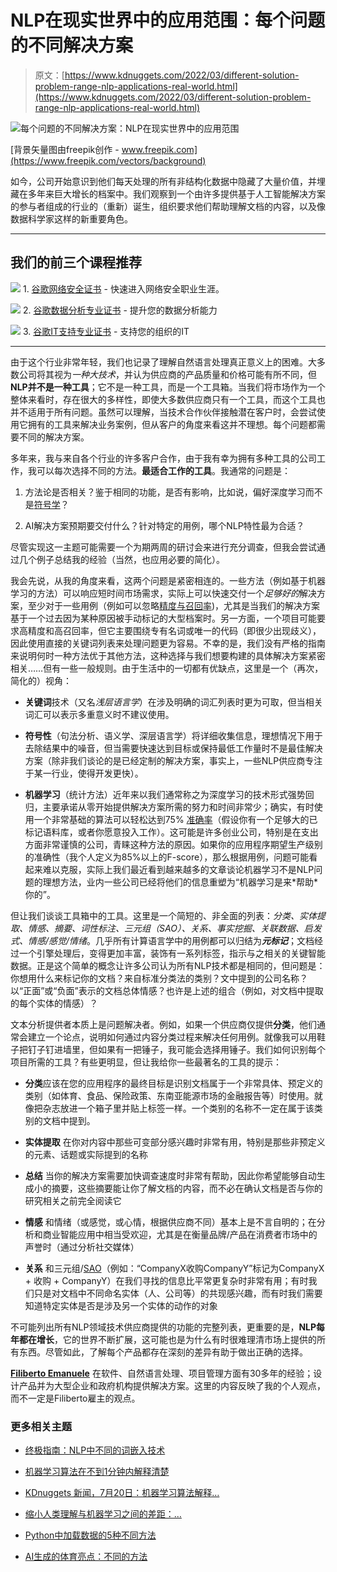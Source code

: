 # NLP在现实世界中的应用范围：每个问题的不同解决方案

> 原文：[https://www.kdnuggets.com/2022/03/different-solution-problem-range-nlp-applications-real-world.html](https://www.kdnuggets.com/2022/03/different-solution-problem-range-nlp-applications-real-world.html)

![每个问题的不同解决方案：NLP在现实世界中的应用范围](../Images/d2f54a49187129b36a47a78a1f6d48ea.png)

[背景矢量图由freepik创作 - www.freepik.com](https://www.freepik.com/vectors/background)

如今，公司开始意识到他们每天处理的所有非结构化数据中隐藏了大量价值，并埋藏在多年来巨大增长的档案中。我们观察到一个由许多提供基于人工智能解决方案的参与者组成的行业的（重新）诞生，组织要求他们帮助理解文档的内容，以及像数据科学家这样的新重要角色。

* * *

## 我们的前三个课程推荐

![](../Images/0244c01ba9267c002ef39d4907e0b8fb.png) 1\. [谷歌网络安全证书](https://www.kdnuggets.com/google-cybersecurity) - 快速进入网络安全职业生涯。

![](../Images/e225c49c3c91745821c8c0368bf04711.png) 2\. [谷歌数据分析专业证书](https://www.kdnuggets.com/google-data-analytics) - 提升您的数据分析能力

![](../Images/0244c01ba9267c002ef39d4907e0b8fb.png) 3\. [谷歌IT支持专业证书](https://www.kdnuggets.com/google-itsupport) - 支持您的组织的IT

* * *

由于这个行业非常年轻，我们也记录了理解自然语言处理真正意义上的困难。大多数公司将其视为*一种大技术*，并认为供应商的产品质量和价格可能有所不同，但**NLP并不是一种工具**；它不是一种工具，而是一个工具箱。当我们将市场作为一个整体来看时，存在很大的多样性，即使大多数供应商只有一个工具，而这个工具也并不适用于所有问题。虽然可以理解，当技术合作伙伴接触潜在客户时，会尝试使用它拥有的工具来解决业务案例，但从客户的角度来看这并不理想。每个问题都需要不同的解决方案。

多年来，我与来自各个行业的许多客户合作，由于我有幸为拥有多种工具的公司工作，我可以每次选择不同的方法。**最适合工作的工具**。我通常的问题是：

1.  方法论是否相关？鉴于相同的功能，是否有影响，比如说，偏好深度学习而不是[符号学](https://community.expert.ai/articles-showcase-56/a-quick-word-on-hybrid-ai-in-natural-language-processing-the-new-approach-to-machine-learning-applied-to-text-analysis-197?)？

1.  AI解决方案预期要交付什么？针对特定的用例，哪个NLP特性最为合适？

尽管实现这一主题可能需要一个为期两周的研讨会来进行充分调查，但我会尝试通过几个例子总结我的经验（当然，也应用必要的简化）。

我会先说，从我的角度来看，这两个问题是紧密相连的。一些方法（例如基于机器学习的方法）可以响应短时间市场需求，实际上可以快速交付一个*足够好的*解决方案，至少对于一些用例（例如可以忽略[精度与召回率](https://community.expert.ai/articles-showcase-56/precision-and-recall-f-score-and-accuracy-measuring-nlp-performance-191?))，尤其是当我们的解决方案基于一个过去因为某种原因被手动标记的大型档案时。另一方面，一个项目可能要求高精度和高召回率，但它主要围绕专有名词或唯一的代码（即很少出现歧义），因此使用直接的关键词列表来处理问题更为容易。不幸的是，我们没有严格的指南来说明何时一种方法优于其他方法，这种选择与我们想要构建的具体解决方案紧密相关……但有一些一般规则。由于生活中的一切都有优缺点，这里是一个（再次，简化的）视角：

+   **关键词**技术（又名*浅层语言学*）在涉及明确的词汇列表时更为可取，但当相关词汇可以表示多重意义时不建议使用。

+   **符号性**（句法分析、语义学、深层语言学）将详细收集信息，理想情况下用于去除结果中的噪音，但当需要快速达到目标或保持最低工作量时不是最佳解决方案（除非我们谈论的是已经定制的解决方案，事实上，一些NLP供应商专注于某一行业，使得开发更快）。

+   **机器学习**（统计方法）近年来以我们通常称之为深度学习的技术形式强势回归，主要承诺从零开始提供解决方案所需的努力和时间非常少；确实，有时使用一个非常基础的算法可以轻松达到75% [准确率](https://community.expert.ai/articles-showcase-56/precision-and-recall-f-score-and-accuracy-measuring-nlp-performance-191?)（假设你有一个足够大的已标记语料库，或者你愿意投入工作）。这可能是许多创业公司，特别是在支出方面非常谨慎的公司，青睐这种方法的原因。如果你的应用程序期望生产级别的准确性（我个人定义为85%以上的F-score），那么根据用例，问题可能看起来难以克服，实际上我们最近看到越来越多的文章谈论机器学习不是NLP问题的理想方法，业内一些公司已经将他们的信息重塑为“机器学习是来*帮助*你的”。

但让我们谈谈工具箱中的工具。这里是一个简短的、非全面的列表：*分类、实体提取、情感、摘要、词性标注、三元组（SAO）、关系、事实挖掘、关联数据、启发式、情感/感觉/情绪*。几乎所有计算语言学中的用例都可以归结为***元标记***；文档经过一个引擎处理后，变得更加丰富，装饰有一系列标签，指示与之相关的关键智能数据。正是这个简单的概念让许多公司认为所有NLP技术都是相同的，但问题是：你想用什么来标记你的文档？来自标准分类法的类别？文中提到的公司名称？以“正面”或“负面”表示的文档总体情感？也许是上述的组合（例如，对文档中提取的每个实体的情感）？

文本分析提供者本质上是问题解决者。例如，如果一个供应商仅提供**分类**，他们通常会建立一个论点，说明如何通过内容分类过程来解决任何用例。就像我可以用鞋子把钉子钉进墙里，但如果有一把锤子，我可能会选择用锤子。我们如何识别每个项目所需的工具？有些更明显，但让我给你一些最著名的工具的提示：

+   **分类**应该在您的应用程序的最终目标是识别文档属于一个非常具体、预定义的类别（如体育、食品、保险政策、东南亚能源市场的金融报告等）时使用。就像把杂志放进一个箱子里并贴上标签一样。一个类别的名称不一定在属于该类别的文档中提到。

+   **实体提取** 在你对内容中那些可变部分感兴趣时非常有用，特别是那些非预定义的元素、话题或实际提到的名称

+   **总结** 当你的解决方案需要加快调查速度时非常有帮助，因此你希望能够自动生成小的摘要，这些摘要能让你了解文档的内容，而不必在确认文档是否与你的研究相关之前完全阅读它

+   **情感** 和情绪（或感觉，或心情，根据供应商不同）基本上是不言自明的；在分析和商业智能应用中相当受欢迎，尤其是在衡量品牌/产品在消费者市场中的声誉时（通过分析社交媒体）

+   **关系** 和三元组/[SAO](https://dzone.com/articles/nlp-features-that-are-criminally-overlooked)（例如：“CompanyX收购CompanyY”标记为CompanyX + 收购 + CompanyY）在我们寻找的信息比平常更复杂时非常有用；有时我们只是对文档中不同命名实体（人、公司等）的共现感兴趣，而有时我们需要知道特定实体是否是涉及另一个实体的动作的对象

不可能列出所有NLP领域技术供应商提供的功能的完整列表，更重要的是，**NLP每年都在增长**，它的世界不断扩展，这可能也是为什么有时很难理清市场上提供的所有东西。尽管如此，了解每个产品都存在深刻的差异有助于做出正确的选择。

**[Filiberto Emanuele](https://www.linkedin.com/in/femanuele/)** 在软件、自然语言处理、项目管理方面有30多年的经验；设计产品并为大型企业和政府机构提供解决方案。这里的内容反映了我的个人观点，而不一定是Filiberto雇主的观点。

### 更多相关主题

+   [终极指南：NLP中不同的词嵌入技术](https://www.kdnuggets.com/2021/11/guide-word-embedding-techniques-nlp.html)

+   [机器学习算法在不到1分钟内解释清楚](https://www.kdnuggets.com/2022/07/machine-learning-algorithms-explained-less-1-minute.html)

+   [KDnuggets 新闻，7月20日：机器学习算法解释…](https://www.kdnuggets.com/2022/n29.html)

+   [缩小人类理解与机器学习之间的差距：…](https://www.kdnuggets.com/2023/06/closing-gap-human-understanding-machine-learning-explainable-ai-solution.html)

+   [Python中加载数据的5种不同方法](https://www.kdnuggets.com/2020/08/5-different-ways-load-data-python.html)

+   [AI生成的体育亮点：不同的方法](https://www.kdnuggets.com/2022/03/aigenerated-sports-highlights-different-approaches.html)
